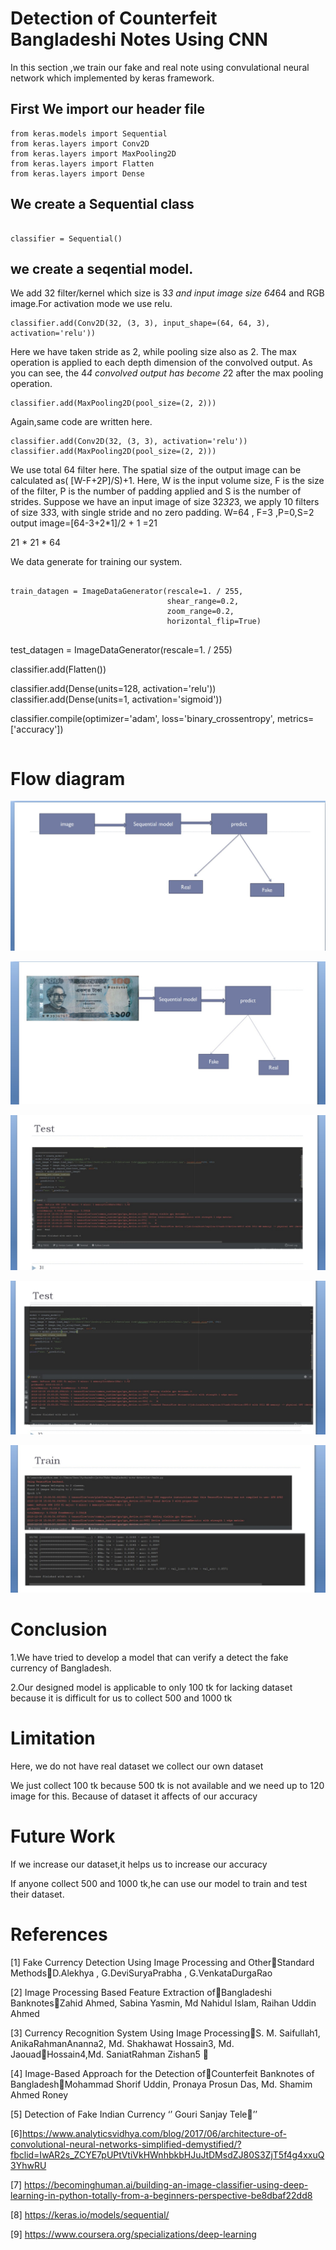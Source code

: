 # Detection of Counterfeit Bangladeshi Notes Using CNN

In this section ,we train our fake and real note using convulational neural network which implemented by keras framework.

## First We import our header file
```
from keras.models import Sequential
from keras.layers import Conv2D
from keras.layers import MaxPooling2D
from keras.layers import Flatten
from keras.layers import Dense
```
## We create a Sequential class
```

classifier = Sequential()

```
## we create a seqential model.
We add 32 filter/kernel which size is 3*3 and input image size 64*64 and RGB image.For activation mode we use relu.
```
classifier.add(Conv2D(32, (3, 3), input_shape=(64, 64, 3), activation='relu'))
```
Here we have taken stride as 2, while pooling size also as 2. The max operation is applied to each depth dimension of the convolved output. As you can see, the 4*4 convolved output has become 2*2 after the max pooling operation.
```
classifier.add(MaxPooling2D(pool_size=(2, 2)))
```
Again,same code are written here.
``` 
classifier.add(Conv2D(32, (3, 3), activation='relu'))
classifier.add(MaxPooling2D(pool_size=(2, 2)))
```
We use total 64 filter here.
The spatial size of the output image can be calculated as( [W-F+2P]/S)+1. Here, W is the input volume size, F is the size of the filter, P is the number of padding applied and S is the number of strides. Suppose we have an input image of size 32*32*3, we apply 10 filters of size 3*3*3, with single stride and no zero padding.
W=64 , F=3 ,P=0,S=2
output image=[64-3+2*1]/2 + 1 =21

21 * 21 * 64

We data generate for training our system.

```

train_datagen = ImageDataGenerator(rescale=1. / 255,
                                   shear_range=0.2,
                                   zoom_range=0.2,
                                   horizontal_flip=True)
								   
```
test_datagen = ImageDataGenerator(rescale=1. / 255)





classifier.add(Flatten())


classifier.add(Dense(units=128, activation='relu'))
classifier.add(Dense(units=1, activation='sigmoid'))


classifier.compile(optimizer='adam', loss='binary_crossentropy', metrics=['accuracy'])
```
```
# Flow diagram
![alt text](https://github.com/shahidul034/Fake-Bangladeshi-note-detection-/blob/master/pic/flow%20diagram2.jpg)

![alt text](https://github.com/shahidul034/Fake-Bangladeshi-note-detection-/blob/master/pic/take%20flow%20diagram.jpg)

![alt text](https://github.com/shahidul034/Fake-Bangladeshi-note-detection-/blob/master/pic/test.jpg)

![alt text](https://github.com/shahidul034/Fake-Bangladeshi-note-detection-/blob/master/pic/test2.jpg)

![alt text](https://github.com/shahidul034/Fake-Bangladeshi-note-detection-/blob/master/pic/train.jpg)

# Conclusion
1.We have tried to develop a model that can verify a detect the fake currency of Bangladesh.

2.Our designed model is applicable to only 100 tk for lacking dataset because it is difficult for us to collect 500 and 1000 tk
# Limitation
Here, we do not have real dataset we collect our own dataset  

We just collect 100 tk because 500 tk is not available and we need up to 120 image for this.
Because of dataset  it affects of our accuracy
# Future Work
If we increase our dataset,it helps us to increase our accuracy

If anyone collect 500 and 1000 tk,he can use our model to train and test their dataset.
# References
[1] Fake Currency Detection Using Image Processing and OtherStandard MethodsD.Alekhya , G.DeviSuryaPrabha , G.VenkataDurgaRao 

[2] Image Processing Based Feature Extraction ofBangladeshi BanknotesZahid Ahmed, Sabina Yasmin, Md Nahidul Islam, Raihan Uddin Ahmed 

[3] Currency Recognition System Using Image ProcessingS. M. Saifullah1, AnikaRahmanAnanna2, Md. Shakhawat Hossain3, Md. JaouadHossain4,Md. SaniatRahman Zishan5 

[4] Image-Based Approach for the Detection ofCounterfeit Banknotes of BangladeshMohammad Shorif Uddin, Pronaya Prosun Das, Md. Shamim Ahmed Roney 

[5] Detection of Fake Indian Currency ‘’ Gouri Sanjay Tele’’

[6]https://www.analyticsvidhya.com/blog/2017/06/architecture-of-convolutional-neural-networks-simplified-demystified/?fbclid=IwAR2s_ZCYE7pUPtVtiVkHWnhbkbHJuJtDMsdZJ80S3ZjT5f4g4xxuQ3YhwRU

[7] https://becominghuman.ai/building-an-image-classifier-using-deep-learning-in-python-totally-from-a-beginners-perspective-be8dbaf22dd8

[8] https://keras.io/models/sequential/

[9] https://www.coursera.org/specializations/deep-learning

